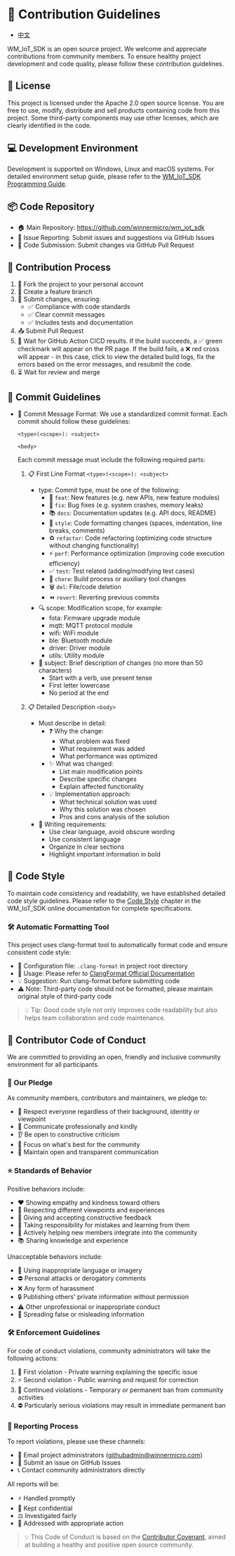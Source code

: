 # 🤝 Contribution Guidelines

* [中文](CONTRIBUTING.md)

WM_IoT_SDK is an open source project. We welcome and appreciate contributions from community members. To ensure healthy project development and code quality, please follow these contribution guidelines.

## 📜 License

This project is licensed under the Apache 2.0 open source license. You are free to use, modify, distribute and sell products containing code from this project. Some third-party components may use other licenses, which are clearly identified in the code.

## 💻 Development Environment

Development is supported on Windows, Linux and macOS systems. For detailed environment setup guide, please refer to the [WM_IoT_SDK Programming Guide](http://doc.winnermicro.net).

## 📦 Code Repository

- 🏠 Main Repository: https://github.com/winnermicro/wm_iot_sdk
- 🐛 Issue Reporting: Submit issues and suggestions via GitHub Issues
- 🔀 Code Submission: Submit changes via GitHub Pull Request

## 🔄 Contribution Process

1. 🍴 Fork the project to your personal account
2. 🌱 Create a feature branch
3. 💪 Submit changes, ensuring:
   - ✅ Compliance with code standards
   - ✅ Clear commit messages
   - ✅ Includes tests and documentation
4. 📤 Submit Pull Request
5. 🤖 Wait for GitHub Action CICD results. If the build succeeds, a ✅ green checkmark will appear on the PR page. If the build fails, a ❌ red cross will appear - in this case, click to view the detailed build logs, fix the errors based on the error messages, and resubmit the code.
6. ⏳ Wait for review and merge

## 📝 Commit Guidelines

- 📝 Commit Message Format:
  We use a standardized commit format. Each commit should follow these guidelines:

  ```
  <type>(<scope>): <subject>

  <body>
  ```

  Each commit message must include the following required parts:

  1. 📋 First Line Format `<type>(<scope>): <subject>`
     - type: Commit type, must be one of the following:
       - 🌟 `feat`: New features (e.g. new APIs, new feature modules)
       - 🐛 `fix`: Bug fixes (e.g. system crashes, memory leaks)
       - 📚 `docs`: Documentation updates (e.g. API docs, README)
       - 💅 `style`: Code formatting changes (spaces, indentation, line breaks, comments)
       - ♻️ `refactor`: Code refactoring (optimizing code structure without changing functionality)
       - ⚡️ `perf`: Performance optimization (improving code execution efficiency)
       - ✅ `test`: Test related (adding/modifying test cases)
       - 🔧 `chore`: Build process or auxiliary tool changes
       - 🗑️ `del`: File/code deletion
       - ⏪ `revert`: Reverting previous commits
     - 🔍 scope: Modification scope, for example:
       - fota: Firmware upgrade module
       - mqtt: MQTT protocol module
       - wifi: WiFi module
       - ble: Bluetooth module
       - driver: Driver module
       - utils: Utility module
     - 📌 subject: Brief description of changes (no more than 50 characters)
       - Start with a verb, use present tense
       - First letter lowercase
       - No period at the end

  2. 📋 Detailed Description `<body>`
     - Must describe in detail:
       - ❓ Why the change:
         - What problem was fixed
         - What requirement was added
         - What performance was optimized
       - ✨ What was changed:
         - List main modification points
         - Describe specific changes
         - Explain affected functionality
       - 💡 Implementation approach:
         - What technical solution was used
         - Why this solution was chosen
         - Pros and cons analysis of the solution
     - 📢 Writing requirements:
       - Use clear language, avoid obscure wording
       - Use consistent language
       - Organize in clear sections
       - Highlight important information in bold

## 🎨 Code Style

To maintain code consistency and readability, we have established detailed code style guidelines. Please refer to the [Code Style](https://doc.winnermicro.net/w800/en/2.2-beta.2/contribute/code_style.html) chapter in the WM_IoT_SDK online documentation for complete specifications.

### 🛠️ Automatic Formatting Tool

This project uses clang-format tool to automatically format code and ensure consistent code style:

- 📄 Configuration file: `.clang-format` in project root directory
- 📖 Usage: Please refer to [ClangFormat Official Documentation](https://clang.llvm.org/docs/ClangFormat.html)
- 💡 Suggestion: Run clang-format before submitting code
- ⚠️ Note: Third-party code should not be formatted, please maintain original style of third-party code

> 💡 Tip: Good code style not only improves code readability but also helps team collaboration and code maintenance.

## 🤝 Contributor Code of Conduct

We are committed to providing an open, friendly and inclusive community environment for all participants.

### 🌟 Our Pledge

As community members, contributors and maintainers, we pledge to:

- 🙏 Respect everyone regardless of their background, identity or viewpoint
- 🤗 Communicate professionally and kindly
- 👂 Be open to constructive criticism
- 💪 Focus on what's best for the community
- 💬 Maintain open and transparent communication

### ⭐ Standards of Behavior

Positive behaviors include:
- ❤️ Showing empathy and kindness toward others
- 🌈 Respecting different viewpoints and experiences
- 🎯 Giving and accepting constructive feedback
- 🔄 Taking responsibility for mistakes and learning from them
- 🤲 Actively helping new members integrate into the community
- 📚 Sharing knowledge and experience

Unacceptable behaviors include:
- 🚫 Using inappropriate language or imagery
- ⛔ Personal attacks or derogatory comments
- ❌ Any form of harassment
- 🔒 Publishing others' private information without permission
- ⚠️ Other unprofessional or inappropriate conduct
- 🚯 Spreading false or misleading information

### 🛠️ Enforcement Guidelines

For code of conduct violations, community administrators will take the following actions:
1. 📝 First violation - Private warning explaining the specific issue
2. ⚡ Second violation - Public warning and request for correction
3. 🚷 Continued violations - Temporary or permanent ban from community activities
4. ⛔ Particularly serious violations may result in immediate permanent ban

### 📮 Reporting Process

To report violations, please use these channels:
- 📧 Email project administrators (githubadmin@winnermicro.com)
- 🎫 Submit an issue on GitHub Issues
- 📞 Contact community administrators directly

All reports will be:
- ⚡ Handled promptly
- 🔐 Kept confidential
- ⚖️ Investigated fairly
- 🎯 Addressed with appropriate action

> 💡 This Code of Conduct is based on the [Contributor Covenant](https://www.contributor-covenant.org), aimed at building a healthy and positive open source community.
